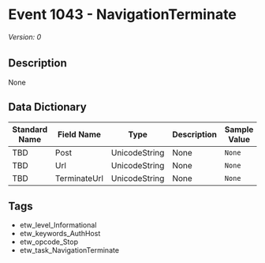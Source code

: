 # Event 1043 - NavigationTerminate
###### Version: 0

## Description
None

## Data Dictionary
|Standard Name|Field Name|Type|Description|Sample Value|
|---|---|---|---|---|
|TBD|Post|UnicodeString|None|`None`|
|TBD|Url|UnicodeString|None|`None`|
|TBD|TerminateUrl|UnicodeString|None|`None`|

## Tags
* etw_level_Informational
* etw_keywords_AuthHost
* etw_opcode_Stop
* etw_task_NavigationTerminate